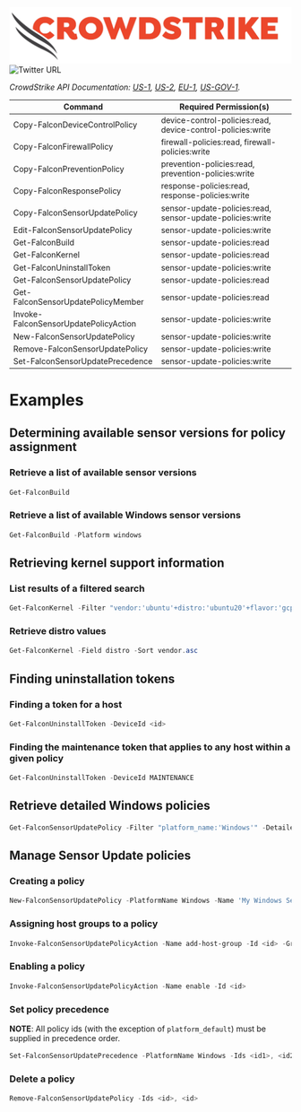 ![CrowdStrike Falcon](https://raw.githubusercontent.com/CrowdStrike/falconpy/main/docs/asset/cs-logo.png)
![Twitter URL](https://img.shields.io/twitter/url?label=Follow%20%40CrowdStrike&style=social&url=https%3A%2F%2Ftwitter.com%2FCrowdStrike)

_CrowdStrike API Documentation: [US-1](https://falcon.crowdstrike.com/support/documentation/201/sensor-update-policy-apis), [US-2](https://falcon.us-2.crowdstrike.com/support/documentation/201/sensor-update-policy-apis), [EU-1](https://falcon.eu-1.crowdstrike.com/support/documentation/201/sensor-update-policy-apis), [US-GOV-1](https://falcon.laggar.gcw.crowdstrike.com/support/documentation/201/sensor-update-policy-apis)._

|Command|Required Permission(s)|
|-------|----------------------|
|Copy-FalconDeviceControlPolicy|device-control-policies:read, device-control-policies:write|
|Copy-FalconFirewallPolicy|firewall-policies:read, firewall-policies:write|
|Copy-FalconPreventionPolicy|prevention-policies:read, prevention-policies:write|
|Copy-FalconResponsePolicy|response-policies:read, response-policies:write|
|Copy-FalconSensorUpdatePolicy|sensor-update-policies:read, sensor-update-policies:write|
|Edit-FalconSensorUpdatePolicy|sensor-update-policies:write|
|Get-FalconBuild|sensor-update-policies:read|
|Get-FalconKernel|sensor-update-policies:read|
|Get-FalconUninstallToken|sensor-update-policies:write|
|Get-FalconSensorUpdatePolicy|sensor-update-policies:read|
|Get-FalconSensorUpdatePolicyMember|sensor-update-policies:read|
|Invoke-FalconSensorUpdatePolicyAction|sensor-update-policies:write|
|New-FalconSensorUpdatePolicy|sensor-update-policies:write|
|Remove-FalconSensorUpdatePolicy|sensor-update-policies:write|
|Set-FalconSensorUpdatePrecedence|sensor-update-policies:write|

# Examples
## Determining available sensor versions for policy assignment
### Retrieve a list of available sensor versions
```powershell
Get-FalconBuild
```
### Retrieve a list of available Windows sensor versions
```powershell
Get-FalconBuild -Platform windows
```
## Retrieving kernel support information
### List results of a filtered search
```powershell
Get-FalconKernel -Filter "vendor:'ubuntu'+distro:'ubuntu20'+flavor:'gcp'+release:*'5.8.*'" -Sort vendor.asc
```
### Retrieve distro values
```powershell
Get-FalconKernel -Field distro -Sort vendor.asc
```
## Finding uninstallation tokens
### Finding a token for a host
```powershell
Get-FalconUninstallToken -DeviceId <id>
```
### Finding the maintenance token that applies to any host within a given policy
```powershell
Get-FalconUninstallToken -DeviceId MAINTENANCE
```
## Retrieve detailed Windows policies
```powershell
Get-FalconSensorUpdatePolicy -Filter "platform_name:'Windows'" -Detailed
```
## Manage Sensor Update policies
### Creating a policy
```powershell
New-FalconSensorUpdatePolicy -PlatformName Windows -Name 'My Windows Sensor Policy' -Settings @{ build = '14105|Auto'; uninstall_protection = 'ENABLED' } -Description 'Upgrades Windows hosts to latest sensor'
```
### Assigning host groups to a policy
```powershell
Invoke-FalconSensorUpdatePolicyAction -Name add-host-group -Id <id> -GroupId <id>
```
### Enabling a policy
```powershell
Invoke-FalconSensorUpdatePolicyAction -Name enable -Id <id>
```
### Set policy precedence
**NOTE**: All policy ids (with the exception of `platform_default`) must be supplied in precedence order.
```powershell
Set-FalconSensorUpdatePrecedence -PlatformName Windows -Ids <id1>, <id2>, <id3>, <id4>
```
### Delete a policy
```powershell
Remove-FalconSensorUpdatePolicy -Ids <id>, <id>
```